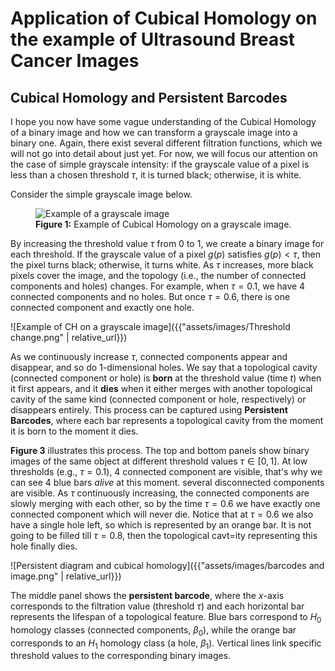 # Application of Cubical Homology on the example of Ultrasound Breast Cancer Images

## Cubical Homology and Persistent Barcodes

I hope you now have some vague understanding of the Cubical Homology of a binary image and how we can transform a grayscale image into a binary one. Again, there exist several different filtration functions, which we will not go into detail about just yet. For now, we will focus our attention on the case of simple grayscale intensity: if the grayscale value of a pixel is less than a chosen threshold $\tau$, it is turned black; otherwise, it is white.  

Consider the simple grayscale image below.

<figure>
  <img src="{{ 'assets/images/grayscale image.png' | relative_url }}" alt="Example of a grayscale image">
  <figcaption><strong>Figure 1:</strong> Example of Cubical Homology on a grayscale image.</figcaption>
</figure>


By increasing the threshold value $\tau$ from $0$ to $1$, we create a binary image for each threshold. If the grayscale value of a pixel $g(p)$ satisfies $g(p) < \tau$, then the pixel turns black; otherwise, it turns white. As $\tau$ increases, more black pixels cover the image, and the topology (i.e., the number of connected components and holes) changes. For example, when $\tau = 0.1$, we have $4$ connected components and no holes. But once $\tau = 0.6$, there is one connected component and exactly one hole.  

![Example of CH on a grayscale image]({{"assets/images/Threshold change.png" | relative_url}})

As we continuously increase $\tau$, connected components appear and disappear, and so do $1$-dimensional holes. We say that a topological cavity (connected component or hole) is **born** at the threshold value (time $t$) when it first appears, and it **dies** when it either merges with another topological cavity of the same kind (connected component or hole, respectively) or disappears entirely. This process can be captured using **Persistent Barcodes**, where each bar represents a topological cavity from the moment it is born to the moment it dies.  

**Figure 3** illustrates this process. The top and bottom panels show binary images of the same object at different threshold values $\tau \in [0,1]$. At low thresholds (e.g., $\tau = 0.1$), 4 connected component are visible, that's why we can see 4 blue bars *alive* at this moment. 
several disconnected components are visible. As  $\tau$ continuously increasing, the connected components are slowly merging with each other, so by the time  $\tau = 0.6$ we have exactly one connected component which will never die. Notice that at  $\tau=0.6$ we also have a single hole left, so which is represented by an orange bar. It is not going to be filled till  $\tau = 0.8$, then the topological cavt=ity representing this hole finally dies. 

![Persistent diagram and cubical homology]({{"assets/images/barcodes and image.png" | relative_url}})

The middle panel shows the **persistent barcode**, where the $x$-axis corresponds to the filtration value (threshold $\tau$) and each horizontal bar represents the lifespan of a topological feature. Blue bars correspond to $H_0$ homology classes (connected components, $\beta_0$), while the orange bar corresponds to an $H_1$ homology class (a hole, $\beta_1$). Vertical lines link specific threshold values to the corresponding binary images.  
